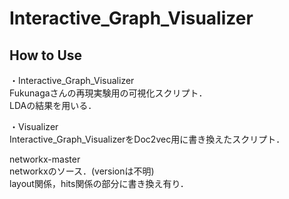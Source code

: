 # Interactive_Graph_Visualizer

## How to Use
・Interactive_Graph_Visualizer  
Fukunagaさんの再現実験用の可視化スクリプト．  
LDAの結果を用いる．  

・Visualizer  
Interactive_Graph_VisualizerをDoc2vec用に書き換えたスクリプト．  

networkx-master  
networkxのソース．(versionは不明)  
layout関係，hits関係の部分に書き換え有り．  
